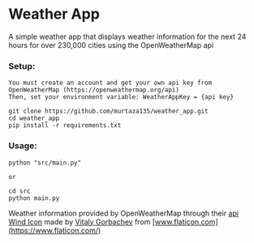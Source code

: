 # Weather App

A simple weather app that displays weather information for the next 24 hours for over 230,000 cities using the OpenWeatherMap api
  

### Setup:  
    You must create an account and get your own api key from OpenWeatherMap (https://openweathermap.org/api)
    Then, set your environment variable: WeatherAppKey = {api key}

    git clone https://github.com/murtaza135/weather_app.git
    cd weather_app
    pip install -r requirements.txt

### Usage:
    python "src/main.py"

    or

    cd src
    python main.py
  
  
Weather information provided by OpenWeatherMap through their [api](https://openweathermap.org/api)  
[Wind Icon](https://www.flaticon.com/free-icon/wind_959711) made by [Vitaly Gorbachev](https://www.flaticon.com/authors/vitaly-gorbachev) from [www.flaticon.com](https://www.flaticon.com/)